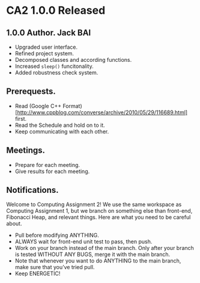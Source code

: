 # CA2 1.0.0 Released

## 1.0.0 Author. Jack BAI

-   Upgraded user interface.
-   Refined project system.
-   Decomposed classes and according functions.
-   Increased `sleep()` funcitonality.
-   Added robustness check system.



## Prerequests.
- Read (Google C++ Format)[http://www.cppblog.com/converse/archive/2010/05/29/116689.html] first.
- Read the Schedule and hold on to it.
- Keep communicating with each other.

## Meetings.
- Prepare for each meeting.
- Give results for each meeting.

## Notifications.

Welcome to Computing Assignment 2! We use the same workspace as Computing Assignment 1, but we branch on something else than front-end, Fibonacci Heap, and relevant things. Here are what you need to be careful about.

-   Pull before modifying ANYTHING.
-   ALWAYS wait for front-end unit test to pass, then push.
-   Work on your branch instead of the main branch. Only after your branch is tested WITHOUT ANY BUGS, merge it with the main branch.
-   Note that whenever you want to do ANYTHING to the main branch, make sure that you’ve tried pull.
-   Keep ENERGETIC!


